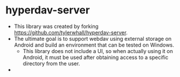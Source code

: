 # hyperdav-server
* This library was created by forking https://github.com/tylerwhall/hyperdav-server.
* The ultimate goal is to support webdav using external storage on Android and build an environment that can be tested on Windows.
  * This library does not include a UI, so when actually using it on Android, it must be used after obtaining access to a specific directory from the user.
* 
